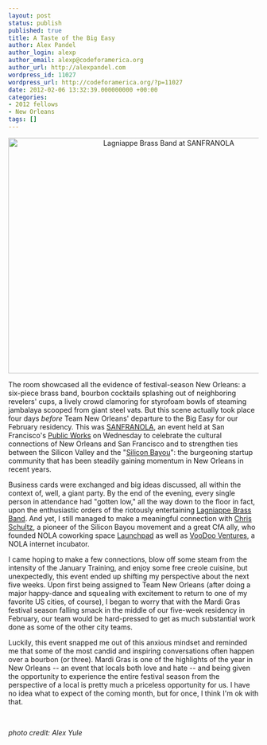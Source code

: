 ```yaml
---
layout: post
status: publish
published: true
title: A Taste of the Big Easy
author: Alex Pandel
author_login: alexp
author_email: alexp@codeforamerica.org
author_url: http://alexpandel.com
wordpress_id: 11027
wordpress_url: http://codeforamerica.org/?p=11027
date: 2012-02-06 13:32:39.000000000 +00:00
categories:
- 2012 fellows
- New Orleans
tags: []
---
```

<p style="text-align: center;"><a href="http://codeforamerica.org/wp-content/uploads/2012/02/6785296151_bf614eeb81_o.jpg"><img class="size-full wp-image-11032  aligncenter" title="Lagniappe Brass Band at SANFRANOLA" src="http://codeforamerica.org/wp-content/uploads/2012/02/6785296151_bf614eeb81_o.jpg" alt="Lagniappe Brass Band at SANFRANOLA" width="630" height="473" /></a></p>
The room showcased all the evidence of festival-season New Orleans: a six-piece brass band, bourbon cocktails splashing out of neighboring revelers' cups, a lively crowd clamoring for styrofoam bowls of steaming jambalaya scooped from giant steel vats. But this scene actually took place four days <em>before </em>Team New Orleans' departure to the Big Easy for our February residency. This was <a href="http://sanfranola.com/">SANFRANOLA</a>, an event held at San Francisco's <a href="http://publicsf.com/">Public Works</a> on Wednesday to celebrate the cultural connections of New Orleans and San Francisco and to strengthen ties between the Silicon Valley and the "<a href="http://siliconbayounews.com/">Silicon Bayou</a>": the burgeoning startup community that has been steadily gaining momentum in New Orleans in recent years.

Business cards were exchanged and big ideas discussed, all within the context of, well, a giant party. By the end of the evening, every single person in attendance had "gotten low," all the way down to the floor in fact, upon the enthusiastic orders of the riotously entertaining <a href="http://www.lagniappebrassband.com/">Lagniappe Brass Band</a>. And yet, I still managed to make a meaningful connection with <a href="http://chrisschultz.net/">Chris Schultz</a>, a pioneer of the Silicon Bayou movement and a great CfA ally, who founded NOLA coworking space <a href="http://launchpadnola.com/">Launchpad</a> as well as <a href="http://www.voodooventures.com/">VooDoo Ventures</a>, a NOLA internet incubator.

I came hoping to make a few connections, blow off some steam from the intensity of the January Training, and enjoy some free creole cuisine, but unexpectedly, this event ended up shifting my perspective about the next five weeks. Upon first being assigned to Team New Orleans (after doing a major happy-dance and squealing with excitement to return to one of my favorite US cities, of course), I began to worry that with the Mardi Gras festival season falling smack in the middle of our five-week residency in February, our team would be hard-pressed to get as much substantial work done as some of the other city teams.

Luckily, this event snapped me out of this anxious mindset and reminded me that some of the most candid and inspiring conversations often happen over a bourbon (or three). Mardi Gras is one of the highlights of the year in New Orleans -- an event that locals both love and hate -- and being given the opportunity to experience the entire festival season from the perspective of a local is pretty much a priceless opportunity for us. I have no idea what to expect of the coming month, but for once, I think I'm ok with that.

&nbsp;

<em>photo credit: Alex Yule</em>
